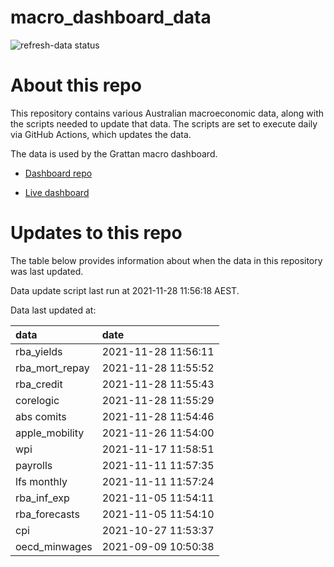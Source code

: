 
<!-- README.md is generated from README.Rmd. Please edit that file -->

# macro\_dashboard\_data

<!-- badges: start -->

![refresh-data
status](https://github.com/grattan/macro_dashboard_data/workflows/refresh-data/badge.svg)

<!-- badges: end -->

# About this repo

This repository contains various Australian macroeconomic data, along
with the scripts needed to update that data. The scripts are set to
execute daily via GitHub Actions, which updates the data.

The data is used by the Grattan macro dashboard.

  - [Dashboard repo](https://github.com/grattan/macrodashboard)

  - [Live dashboard](https://mattcowgill.shinyapps.io/macrodashboard/)

# Updates to this repo

The table below provides information about when the data in this
repository was last updated.

Data update script last run at 2021-11-28 11:56:18 AEST.

Data last updated at:

| data             | date                |
| :--------------- | :------------------ |
| rba\_yields      | 2021-11-28 11:56:11 |
| rba\_mort\_repay | 2021-11-28 11:55:52 |
| rba\_credit      | 2021-11-28 11:55:43 |
| corelogic        | 2021-11-28 11:55:29 |
| abs comits       | 2021-11-28 11:54:46 |
| apple\_mobility  | 2021-11-26 11:54:00 |
| wpi              | 2021-11-17 11:58:51 |
| payrolls         | 2021-11-11 11:57:35 |
| lfs monthly      | 2021-11-11 11:57:24 |
| rba\_inf\_exp    | 2021-11-05 11:54:11 |
| rba\_forecasts   | 2021-11-05 11:54:10 |
| cpi              | 2021-10-27 11:53:37 |
| oecd\_minwages   | 2021-09-09 10:50:38 |
